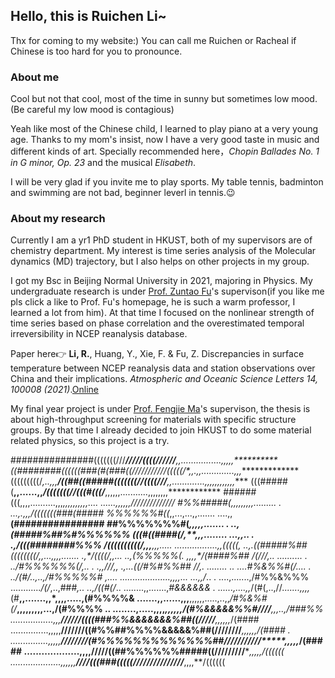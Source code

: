 ## Hello, this is Ruichen Li~

Thx for coming to my website:) You can call me Ruichen or Racheal if Chinese is too hard for you to pronounce.

### About me

Cool but not that cool, most of the time in sunny but sometimes low mood. (Be careful my low mood is contagious)

Yeah like most of the Chinese child, I learned to play piano at a very young age. Thanks to my mom's insist, now I have a very good taste in music and different kinds of art. Specially recommended here，*Chopin Ballades No. 1 in G minor, Op. 23* and the musical *Elisabeth*.

I will be very glad if you invite me to play sports. My table tennis, badminton and swimming are not bad, beginner leverl in tennis.:wink:

### About my research

Currently I am a yr1 PhD student in HKUST, both of my supervisors are of chemistry department. My interest is time series analysis of the Molecular dynamics (MD) trajectory, but I also helps on other projects in my group.

I got my Bsc in Beijing Normal University in 2021, majoring in Physics. My undergraduate research is under [Prof. Zuntao Fu](http://faculty.pku.edu.cn/fuzuntao/en/index.htm)'s supervison(if you like me pls click a like to Prof. Fu's homepage, he is such a warm professor, I learned a lot from him). At that time I focused on the nonlinear strength of time series based on phase correlation and the overestimated temporal irreversibility in NCEP reanalysis database. 

Paper here:point_right: **Li, R.**, Huang, Y., Xie, F. & Fu, Z. Discrepancies in surface temperature between NCEP reanalysis data and station observations over China and their implications. *Atmospheric and Oceanic Science Letters 14, 100008 (2021)*.[Online](https://doi.org/10.1016/j.aosl.2020.100008)

My final year project is under [Prof. Fengjie Ma](http://virphysics.bnu.edu.cn/web/application/faculty/mafengjie/index.htm)'s supervison, the thesis is about high-throughput screening for materials with specific structure groups. By that time I already decided to join HKUST to do some material related physics, so this project is a try.

###############(((((((///***/////((((//////**,,................,,,,**,**********
((########((((((###(#(###((///////////(((((/*,,.,,.............,,,**************
(((((((((/*,..,,,**/((##((#####(((((((//((((///**,,.............,,,,,,,,,,,,****
(((#####(**,,......,,*/(((((((//(((#(((/***,,,,,,...........,,,,,,,,************
######(((,,,,..........,,,*,,,,,,,,,,....          ......,,,,,,***//////////////
#%%#####(,,,,,,,,,.........                        .  ...,.,,,*/(((((((###(#####
%%%%%%#((*,,...,...,,.......                           ....,,**(################
##%%%%%%%#(*****,,,,,.......                             . ..,*(#####%##%#%%%%%%
(((#((####(/*,****,,,........                    ...,,..    . .,*/(((########%%%
/((((((((((/*,,,**,,,.....     .................,,*(((((*,       ..,.*((#####%##
((((((((/*,,...,,,,.......  .,*/((((/**,,...  ..,*(%%%%%(*.       ,,,,*/(####%##
/(///**,.. ..........   . ..*/#%%%%%%(/*,..   .  .,,*///,,  .,*...**((**/#%#%%##
//**,.    ........  ..   ....*#%&%%#(/*....          .     ../(#/..,..,*/#%%%%%#
,....     ....................,,,,...    ...,,***/*..    . ....,.......,/#%%&%%%
         ............*/(/*,..,###*,..    ..,/((#(/*.. ........,,.......,*#&&&&&&
        . ......,....,,*/(#(,..,//*.......,,,,*(#**,,.......,,*,,,,.....,(#%%%%&
        .......,,......,,,**,,,,,,.....,..,,*/#%&%#(/***,,,,,****,,,,...,/(#%%%%
    .. ........,.....,,,,********,,,,,,***/(#%&&&&&%%#////*********,,,..,*/###%%
   .................,,,******//////((((###%%&&&&&&&%##((/////******,,,,,,*/(####
  ...............,,,,,****///////((#%%##%%%%&&&&&%##(////////******,,,,,,*/(####
. ...............,,,,,****////////(#%%%%%%%%%%%%%##///////////*****,,,,,*/(#####
...................,,,,******/////((##%%%%%%#####((/////////*******,,,,,*/((((((
....................,,,,,,*****////(((###(((((///////////////******,,,,**/((((((
